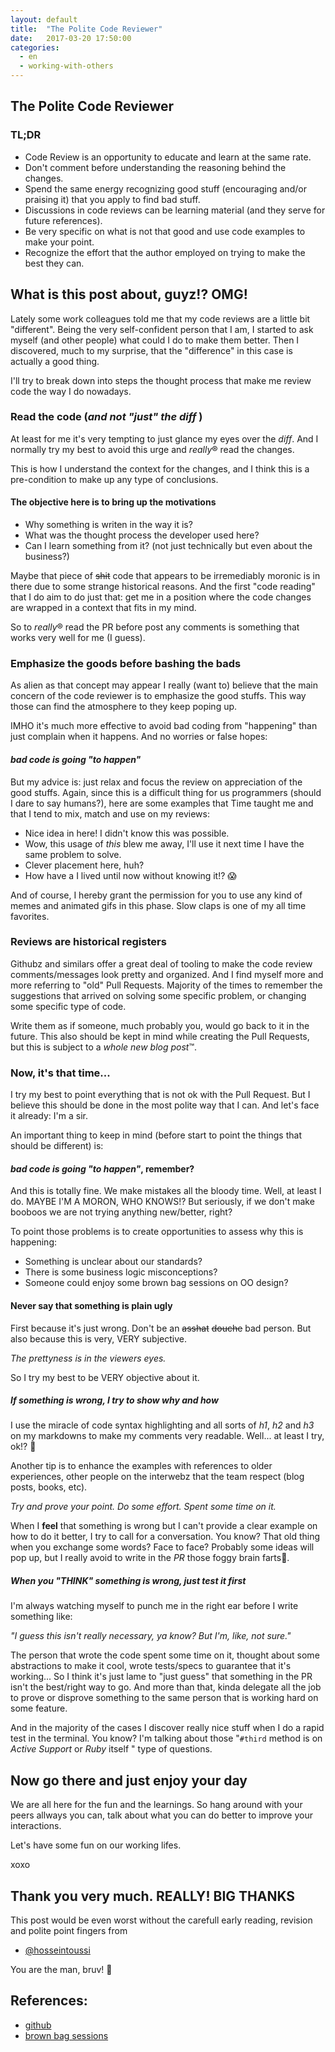 ```yaml
---
layout: default
title:  "The Polite Code Reviewer"
date:   2017-03-20 17:50:00
categories:
  - en
  - working-with-others
---
```


## The Polite Code Reviewer

### TL;DR

 - Code Review is an opportunity to educate
and learn at the same rate.
 - Don't comment before understanding the reasoning behind the changes.
 - Spend the same energy recognizing good stuff
(encouraging and/or praising it)
that you apply to find bad stuff.
 - Discussions in code reviews can be learning material
(and they serve for future references).
 - Be very specific on what is not that good and
use code examples to make your point.
 - Recognize the effort that the author employed
on trying to make the best they can.

## What is this post about, guyz!? OMG!

Lately some work colleagues told me
that my code reviews are a little bit "different".
Being the very self-confident person that I am,
I started to ask myself (and other people)
what could I do to make them better.
Then I discovered,
much to my surprise,
that the "difference" in this case is actually a good thing.

I'll try to break down into steps
the thought process that make me review code
the way I do nowadays.

### Read the code (_and not "just" the diff_ )

At least for me it's very tempting to just glance my eyes over the _diff_.
And I normally try my best to avoid this urge
and *really*® read the changes.

This is how I understand the context for the changes,
and I think this is a pre-condition
to make up any type of conclusions.

#### The objective here is to bring up the motivations

 - Why something is writen in the way it is?
 - What was the thought process the developer used here?
 - Can I learn something from it?
  (not just technically but even about the business?)

Maybe that piece of ~~shit~~ code
that appears to be irremediably moronic
is in there due to some strange historical reasons.
And the first "code reading" that I do
aim to do just that:
get me in a position where the code changes
are wrapped in a context that fits in my mind.

So to *really*® read the PR before post any comments
is something that works very well for me (I guess).

### Emphasize the goods before bashing the bads

As alien as that concept may appear I really (want to) believe that
the main concern of the code reviewer is to emphasize the good stuffs.
This way those can find the atmosphere to they keep poping up.

IMHO it's much more effective to avoid bad coding from "happening"
than just complain when it happens.
And no worries or false hopes:

#### _bad code is going "to happen"_

But my advice is: just relax
and focus the review on appreciation of the good stuffs.
Again, since this is a difficult thing for us programmers
(should I dare to say humans?),
here are some examples that Time taught me
and that I tend to mix, match and use on my reviews:

 - Nice idea in here! I didn't know this was possible.
 - Wow, this usage of _this_ blew me away,
I'll use it next time I have the same problem to solve.
 - Clever placement here, huh?
 - How have a I lived until now without knowing it!? 😱

And of course, I hereby grant the permission
for you to use any kind of memes and animated gifs in this phase.
Slow claps is one of my all time favorites.

### Reviews are historical registers

Githubz and similars offer a great deal of tooling
to make the code review comments/messages look pretty and organized.
And I find myself more and more referring to "old" Pull Requests.
Majority of the times to remember the suggestions
that arrived on solving some specific problem,
or changing some specific type of code.

Write them as if someone,
much probably you,
would go back to it in the future.
This also should be kept in mind
while creating the Pull Requests,
but this is subject to a _whole new blog post_™.

### Now, it's that time...

I try my best to point everything
that is not ok with the Pull Request.
But I believe this should be done in the
most polite way that I can.
And let's face it already: I'm a sir.

An important thing to keep in mind
(before start to point the things that should be different)
is:

#### _bad code **is going "to happen"**_, remember?

And this is totally fine.
We make mistakes all the bloody time.
Well, at least I do.
MAYBE I'M A MORON, WHO KNOWS!?
But seriously, if we don't make booboos
we are not trying anything new/better, right?

To point those problems is
to create opportunities to assess why this is happening:
 - Something is unclear about our standards?
 - There is some business logic misconceptions?
 - Someone could enjoy some brown bag sessions on OO design?

#### Never say that something is plain ugly

First because it's just wrong.
Don't be an ~~asshat~~ ~~douche~~ bad person.
But also because this is very, VERY subjective.

_The prettyness is in the viewers eyes._

So I try my best to be VERY objective about it.

##### If something is wrong, I try to show why and how

I use the miracle of code syntax highlighting
and all sorts of _h1_, _h2_ and _h3_ on my markdowns
to make my comments very readable.
Well... at least I try, ok!? 😤

Another tip is to enhance the examples
with references to older experiences,
other people on the interwebz that the team respect
(blog posts, books, etc).

_Try and prove your point.
Do some effort.
Spent some time on it._

When I **feel** that something is wrong
but I can't provide a clear example on how to do it better,
I try to call for a conversation.
You know? That old thing when you
exchange some words? Face to face?
Probably some ideas will pop up,
but I really avoid to write in the _PR_ those foggy brain farts💨.

##### When you "THINK" something is wrong, just test it first

I'm always watching myself to punch me in the right ear
before I write something like:

_"I guess this isn't really necessary, ya know?
But I'm, like, not sure."_

The person that wrote the code spent some time on it,
thought about some abstractions to make it cool,
wrote tests/specs to guarantee that it's working...
So I think it's just lame to "just guess"
that something in the PR isn't the best/right way to go.
And more than that,
kinda delegate all the job to prove or disprove
something to the same person
that is working hard on some feature.

And in the majority of the cases
I discover really nice stuff when I do a rapid test in the terminal.
You know? I'm talking about those
"`#third` method is on _Active Support_ or _Ruby_ itself "
type of questions.

## Now go there and just enjoy your day

We are all here for the fun and the learnings.
So hang around with your peers allways you can,
talk about what you can do better
to improve your interactions.

Let's have some fun on our working lifes.

xoxo

## Thank you very much. REALLY! BIG THANKS

This post would be even worst
without the carefull early reading, revision
and polite point fingers from

 - [@hosseintoussi](https://github.com/hosseintoussi)

You are the man, bruv! 💙

## References:

 + [github](http://github.com)
 + [brown bag sessions](https://www.quora.com/What-is-a-brown-bag-session)
